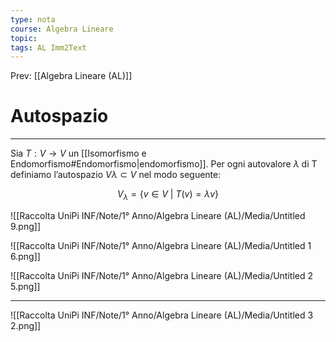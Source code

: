 ```yaml
---
type: nota
course: Algebra Lineare
topic: 
tags: AL Imm2Text 
---
```


Prev: [[Algebra Lineare (AL)]]

# Autospazio
---


Sia $T : V \rightarrow V$ un [[Isomorfismo e Endomorfismo#Endomorfismo|endomorfismo]]. Per ogni autovalore $\lambda$ di T definiamo l’autospazio $V\lambda \subset V$ nel modo seguente:

$$
V_\lambda = \{v \in V \ | \ T(v) = \lambda v \}
$$

![[Raccolta UniPi INF/Note/1° Anno/Algebra Lineare (AL)/Media/Untitled 9.png]]

![[Raccolta UniPi INF/Note/1° Anno/Algebra Lineare (AL)/Media/Untitled 1 6.png]]

![[Raccolta UniPi INF/Note/1° Anno/Algebra Lineare (AL)/Media/Untitled 2 5.png]]

---

![[Raccolta UniPi INF/Note/1° Anno/Algebra Lineare (AL)/Media/Untitled 3 2.png]]

